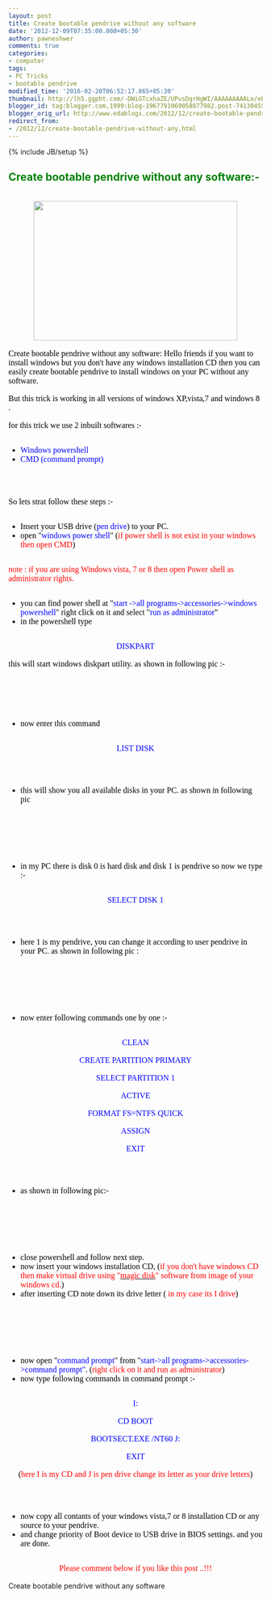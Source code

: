 ```yaml
---
layout: post
title: Create bootable pendrive without any software
date: '2012-12-09T07:35:00.000+05:30'
author: pawneshwer
comments: true
categories:
- computer
tags:
- PC Tricks
- bootable pendrive
modified_time: '2016-02-20T06:52:17.865+05:30'
thumbnail: http://lh5.ggpht.com/-DWiGTcxhaZE/UPusDgrHgWI/AAAAAAAAALo/eb9CoMkBSN4/s72-c/2i9k12o_thumb%25255B1%25255D.jpg?imgmax=800
blogger_id: tag:blogger.com,1999:blog-1967791069058877982.post-7413045515326855680
blogger_orig_url: http://www.edablogs.com/2012/12/create-bootable-pendrive-without-any.html
redirect_from:
- /2012/12/create-bootable-pendrive-without-any.html
---
```


{% include JB/setup %}

<div dir="ltr" style="text-align: left;" trbidi="on"><h2><span style="background-color: white; color: green;">Create bootable pendrive without any software:-</span></h2><br /><div class="separator" style="clear: both; text-align: center;"><a href="http://lh3.ggpht.com/-LaB9ocN-34Y/UPusACurVEI/AAAAAAAAALg/VDdDwwdPCEw/s1600-h/2i9k12o%25255B3%25255D.jpg" style="margin-left: 1em; margin-right: 1em;"><img alt="" border="0" src="http://lh5.ggpht.com/-DWiGTcxhaZE/UPusDgrHgWI/AAAAAAAAALo/eb9CoMkBSN4/2i9k12o_thumb%25255B1%25255D.jpg?imgmax=800" height="276" style="background-image: none; border-width: 0px; display: inline; padding-left: 0px; padding-right: 0px; padding-top: 0px;" title="" width="404" /></a></div><span style="color: black; font-family: &quot;verdana&quot; , &quot;geneva&quot;; font-size: medium;"></span><br /><span style="color: black; font-family: &quot;verdana&quot; , &quot;geneva&quot;; font-size: medium;">Create bootable pendrive without any software: Hello friends if you want to install windows but you don't have any windows installation CD then you can easily create bootable pendrive to install windows on your PC without any software.</span>     <br /><br /><span style="color: black; font-family: &quot;verdana&quot; , &quot;geneva&quot;; font-size: medium;">But this trick is working in all versions of windows XP,vista,7 and windows 8 .</span>     <br /><br /><span style="color: black; font-family: &quot;verdana&quot; , &quot;geneva&quot;; font-size: medium;">for this trick we use 2 inbuilt softwares :-</span>     <br /><ul>   <br /><li><span style="color: blue; font-family: &quot;verdana&quot; , &quot;geneva&quot;; font-size: medium;">Windows powershell</span>       </li><li><span style="color: blue; font-family: &quot;verdana&quot; , &quot;geneva&quot;; font-size: medium;">CMD (command prompt)</span>       </li></ul><br /><span style="color: black; font-family: &quot;verdana&quot; , &quot;geneva&quot;; font-size: medium;">&nbsp;</span>   <br /><br /><span style="color: black; font-family: &quot;verdana&quot; , &quot;geneva&quot;; font-size: medium;">So lets strat follow these steps :-</span>   <br /><ul>   <br /><li><span style="color: black; font-family: &quot;verdana&quot; , &quot;geneva&quot;; font-size: medium;">Insert your USB drive (<span style="color: blue;">pen drive</span>) to your PC.</span>       </li><li><span style="color: black; font-family: &quot;verdana&quot; , &quot;geneva&quot;; font-size: medium;">open "<span style="color: blue;">windows power shell</span>" (<span style="color: red;">if power shell is not exist in your windows then open CMD</span>) </span>      </li></ul><br /><span style="color: red; font-family: &quot;verdana&quot; , &quot;geneva&quot;; font-size: medium;">note : if you are using Windows vista, 7 or 8 then open Power shell as administrator rights.</span>   <br /><ul>   <br /><li><span style="color: black; font-family: &quot;verdana&quot; , &quot;geneva&quot;; font-size: medium;">you can find power shell at "<span style="color: blue;">start -&gt;all programs-&gt;accessories-&gt;windows powershell</span>" right click on it and select "<span style="color: blue;">run as administrator</span>"</span>       </li><li><span style="color: black; font-family: &quot;verdana&quot; , &quot;geneva&quot;; font-size: medium;">in the powershell type </span>      </li></ul><br /><div style="text-align: center;"><span style="color: blue; font-family: &quot;verdana&quot; , &quot;geneva&quot;; font-size: medium;">DISKPART</span></div><br /><span style="color: black; font-family: &quot;verdana&quot; , &quot;geneva&quot;; font-size: medium;">this will start windows diskpart utility. as shown in following pic :-</span>   <br /><br /><span style="color: black; font-family: &quot;verdana&quot; , &quot;geneva&quot;; font-size: medium;"><a href="http://www.trickslover.com/wp-content/uploads/2012/12/BOOT1.jpg"><span style="color: black;"></span></a></span>   <br /><br /><span style="color: black; font-family: &quot;verdana&quot; , &quot;geneva&quot;; font-size: medium;">&nbsp;</span>   <br /><ul>   <br /><li><span style="color: black; font-family: &quot;verdana&quot; , &quot;geneva&quot;; font-size: medium;">now enter this command</span>       </li></ul><br /><div style="text-align: center;"><span style="color: blue; font-family: &quot;verdana&quot; , &quot;geneva&quot;; font-size: medium;">LIST DISK</span></div><br /><br /><ul>   <br /><li><span style="color: black; font-family: &quot;verdana&quot; , &quot;geneva&quot;; font-size: medium;">this will show you all available disks in your PC. as shown in following pic</span>       </li></ul><br /><span style="color: black; font-family: &quot;verdana&quot; , &quot;geneva&quot;; font-size: medium;"><a href="http://www.trickslover.com/wp-content/uploads/2012/12/BOOT2.jpg"><span style="color: black;"></span></a></span>   <br /><br /><span style="color: black; font-family: &quot;verdana&quot; , &quot;geneva&quot;; font-size: medium;">&nbsp;</span>   <br /><ul>   <br /><li><span style="color: black; font-family: &quot;verdana&quot; , &quot;geneva&quot;; font-size: medium;">in my PC there is disk 0 is hard disk and disk 1 is pendrive so now we type :-</span>       </li></ul><br /><div style="text-align: center;"><span style="color: blue; font-family: &quot;verdana&quot; , &quot;geneva&quot;; font-size: medium;">SELECT DISK 1</span></div><br /><br /><ul>   <br /><li><span style="color: black; font-family: &quot;verdana&quot; , &quot;geneva&quot;; font-size: medium;">here 1 is my pendrive, you can change it according to user pendrive in your PC. as shown in following pic :</span>       </li></ul><br /><span style="color: black; font-family: &quot;verdana&quot; , &quot;geneva&quot;; font-size: medium;"><a href="http://www.trickslover.com/wp-content/uploads/2012/12/BOOT3.jpg"><span style="color: black;"></span></a></span>   <br /><br /><span style="color: black; font-family: &quot;verdana&quot; , &quot;geneva&quot;; font-size: medium;">&nbsp;</span>   <br /><ul>   <br /><li><span style="color: black; font-family: &quot;verdana&quot; , &quot;geneva&quot;; font-size: medium;">now enter following commands one by one :-</span>       </li></ul><br /><div style="text-align: center;"><span style="color: blue; font-family: &quot;verdana&quot; , &quot;geneva&quot;; font-size: medium;">CLEAN</span></div><br /><div style="text-align: center;"><span style="color: blue; font-family: &quot;verdana&quot; , &quot;geneva&quot;; font-size: medium;">CREATE PARTITION PRIMARY</span></div><br /><div style="text-align: center;"><span style="color: blue; font-family: &quot;verdana&quot; , &quot;geneva&quot;; font-size: medium;">SELECT PARTITION 1</span></div><br /><div style="text-align: center;"><span style="color: blue; font-family: &quot;verdana&quot; , &quot;geneva&quot;; font-size: medium;">ACTIVE</span></div><br /><div style="text-align: center;"><span style="color: blue; font-family: &quot;verdana&quot; , &quot;geneva&quot;; font-size: medium;">FORMAT FS=NTFS QUICK</span></div><br /><div style="text-align: center;"><span style="color: blue; font-family: &quot;verdana&quot; , &quot;geneva&quot;; font-size: medium;">ASSIGN</span></div><br /><div style="text-align: center;"><span style="color: blue; font-family: &quot;verdana&quot; , &quot;geneva&quot;; font-size: medium;">EXIT</span></div><br /><br /><ul>   <br /><li><span style="color: black; font-family: &quot;verdana&quot; , &quot;geneva&quot;; font-size: medium;">as shown in following pic:-</span>       </li></ul><br /><span style="color: black; font-family: &quot;verdana&quot; , &quot;geneva&quot;; font-size: medium;"><a href="http://www.trickslover.com/wp-content/uploads/2012/12/BOOT4.jpg"><span style="color: black;"></span></a></span>   <br /><br /><span style="color: black; font-family: &quot;verdana&quot; , &quot;geneva&quot;; font-size: medium;">&nbsp;</span>   <br /><ul>   <br /><li><span style="color: black; font-family: &quot;verdana&quot; , &quot;geneva&quot;; font-size: medium;">close powershell and follow next step.</span>       </li><li><span style="color: black; font-family: &quot;verdana&quot; , &quot;geneva&quot;; font-size: medium;">now insert your windows installation CD, (<span style="color: red;">if you don't have windows CD then make virtual drive using "<a href="http://adf.ly/FkAts" target="_blank"><span style="color: red;">magic disk</span></a>" software from image of your windows cd.</span>)</span>       </li><li><span style="color: black; font-family: &quot;verdana&quot; , &quot;geneva&quot;; font-size: medium;">after inserting CD note down its drive letter (<span style="color: red;"> in my case its I drive</span>)</span>       </li></ul><br /><span style="color: black; font-family: &quot;verdana&quot; , &quot;geneva&quot;; font-size: medium;"><a href="http://www.trickslover.com/wp-content/uploads/2012/12/BOOT5.jpg"><span style="color: black;"></span></a></span>   <br /><br /><span style="color: black; font-family: &quot;verdana&quot; , &quot;geneva&quot;; font-size: medium;">&nbsp;</span>   <br /><ul>   <br /><li><span style="color: black; font-family: &quot;verdana&quot; , &quot;geneva&quot;; font-size: medium;">now open "<span style="color: blue;">command prompt</span>" from "<span style="color: blue;">start-&gt;all programs-&gt;accessories-&gt;command prompt"</span>. (<span style="color: red;">right click on it and run as administrator</span>)</span>       </li><li><span style="color: black; font-family: &quot;verdana&quot; , &quot;geneva&quot;; font-size: medium;">now type following commands in command prompt :-</span>       </li></ul><br /><div style="text-align: center;"><span style="color: blue; font-family: &quot;verdana&quot; , &quot;geneva&quot;; font-size: medium;">I:</span></div><br /><div style="text-align: center;"><span style="color: blue; font-family: &quot;verdana&quot; , &quot;geneva&quot;; font-size: medium;">CD BOOT</span></div><br /><div style="text-align: center;"><span style="color: blue; font-family: &quot;verdana&quot; , &quot;geneva&quot;; font-size: medium;">BOOTSECT.EXE /NT60 J:</span></div><br /><div style="text-align: center;"><span style="color: blue; font-family: &quot;verdana&quot; , &quot;geneva&quot;; font-size: medium;">EXIT</span></div><br /><div style="text-align: center;"><span style="color: black; font-family: &quot;verdana&quot; , &quot;geneva&quot;; font-size: medium;">(<span style="color: red;">here I is my CD and J is pen drive change its letter as your drive letters</span>)</span></div><br /><br /><ul>   <br /><li><span style="color: black; font-family: &quot;verdana&quot; , &quot;geneva&quot;; font-size: medium;">now copy all contants of your windows vista,7 or 8 installation CD or any source to your pendrive.</span>       </li><li><span style="color: black; font-family: &quot;verdana&quot; , &quot;geneva&quot;; font-size: medium;">and change priority of Boot device to USB drive in BIOS settings. and you are done.</span>       </li></ul><br /><div style="text-align: center;"><span style="color: red; font-family: &quot;verdana&quot; , &quot;geneva&quot;; font-size: medium;">Please comment below if you like this post ..!!!</span></div><br />Create bootable pendrive without any software      </div>